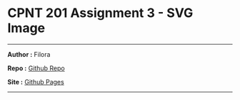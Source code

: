 # CPNT 201 Assignment 3 - SVG Image

---

**Author :** Filora

**Repo :** [Github Repo](https://github.com/aeoyu/cpnt201-a3)

**Site :** [Github Pages](https://aeoyu.github.io/cpnt201-a3/)

---